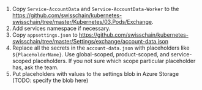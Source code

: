 1. Copy `Service-AccountData` and `Service-AccountData-Worker` to the https://github.com/swisschain/kubernetes-swisschain/tree/master/Kubernetes/03.Pods/Exchange. 
2. Add services namespace if necessary.
3. Copy `appsettings.json` to https://github.com/swisschain/kubernetes-swisschain/tree/master/Settings/exchange/account-data.json
4. Replace all the secrets in the `account-data.json` with placeholders like `${PlaceHolderName}`. 
Use global-scoped, product-scoped, and service-scoped placeholders. If you not sure which scope particular placeholder has, ask the team.
5. Put placeholders with values to the settings blob in Azure Storage (TODO: specify the blob here)